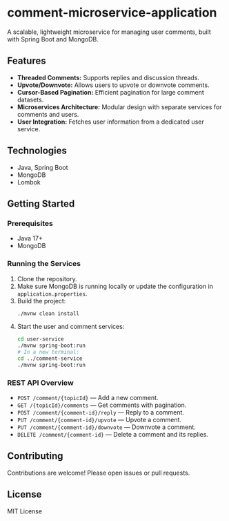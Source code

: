 # comment-microservice-application

A scalable, lightweight microservice for managing user comments, built with Spring Boot and MongoDB.

## Features

- **Threaded Comments:** Supports replies and discussion threads.
- **Upvote/Downvote:** Allows users to upvote or downvote comments.
- **Cursor-Based Pagination:** Efficient pagination for large comment datasets.
- **Microservices Architecture:** Modular design with separate services for comments and users.
- **User Integration:** Fetches user information from a dedicated user service.

## Technologies

- Java, Spring Boot
- MongoDB
- Lombok

## Getting Started

### Prerequisites

- Java 17+
- MongoDB

### Running the Services

1. Clone the repository.
2. Make sure MongoDB is running locally or update the configuration in `application.properties`.
3. Build the project:
   ```sh
   ./mvnw clean install
   ```
4. Start the user and comment services:
   ```sh
   cd user-service
   ./mvnw spring-boot:run
   # In a new terminal:
   cd ../comment-service
   ./mvnw spring-boot:run
   ```

### REST API Overview

- `POST /comment/{topicId}` — Add a new comment.
- `GET /{topicId}/comments` — Get comments with pagination.
- `POST /comment/{comment-id}/reply` — Reply to a comment.
- `PUT /comment/{comment-id}/upvote` — Upvote a comment.
- `PUT /comment/{comment-id}/downvote` — Downvote a comment.
- `DELETE /comment/{comment-id}` — Delete a comment and its replies.

## Contributing

Contributions are welcome! Please open issues or pull requests.

## License

MIT License
